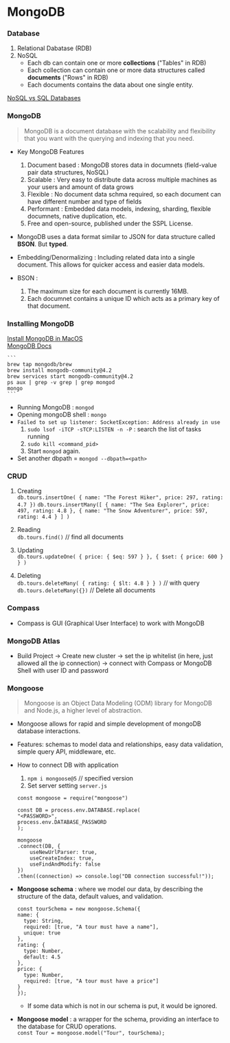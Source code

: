 # MongoDB

### Database

1. Relational Dabatase (RDB)
2. NoSQL
   - Each db can contain one or more **collections** ("Tables" in RDB)
   - Each collection can contain one or more data structures called **documents** ("Rows" in RDB)
   - Each documents contains the data about one single entity.

[NoSQL vs SQL Databases](https://www.mongodb.com/scale/nosql-vs-relational-databases)

### MongoDB

> MongoDB is a document database with the scalability and flexibility that you want with the querying and indexing that you need.

- Key MongoDB Features

  1. Document based : MongoDB stores data in documnets (field-value pair data structures, NoSQL)
  2. Scalable : Very easy to distribute data across multiple machines as your users and amount of data grows
  3. Flexible : No document data schma required, so each document can have different number and type of fields
  4. Performant : Embedded data models, indexing, sharding, flexible documnets, native duplication, etc.
  5. Free and open-source, published under the SSPL License.

- MongoDB uses a data format similar to JSON for data structure called **BSON**. But **typed**.
- Embedding/Denormalizing : Including related data into a single document. This allows for quicker access and easier data models.
- BSON :
  1. The maximum size for each document is currently 16MB.
  2. Each documnet contains a unique ID which acts as a primary key of that document.

### Installing MongoDB

[Install MongoDB in MacOS](https://docs.mongodb.com/manual/tutorial/install-mongodb-on-os-x/)  
[MongoDB Docs](https://docs.mongodb.com/)

    ```
    brew tap mongodb/brew
    brew install mongodb-community@4.2
    brew services start mongodb-community@4.2
    ps aux | grep -v grep | grep mongod
    mongo
    ```

- Running MongoDB : `mongod`
- Opening mongoDB shell : `mongo`
- `Failed to set up listener: SocketException: Address already in use`
  1. `sudo lsof -iTCP -sTCP:LISTEN -n -P` : search the list of tasks running
  2. `sudo kill <command_pid>`
  3. Start `mongod` again.
- Set another dbpath = `mongod --dbpath=<path>`

### CRUD

1. Creating  
   `db.tours.insertOne( { name: "The Forest Hiker", price: 297, rating: 4.7 })`
   `db.tours.insertMany([ { name: "The Sea Explorer", price: 497, rating: 4.8 }, { name: "The Snow Adventurer", price: 597, rating: 4.4 } ] )`

2. Reading  
   `db.tours.find()` // find all documents

3. Updating  
   `db.tours.updateOne( { price: { $eq: 597 } }, { $set: { price: 600 } } )`

4. Deleting  
   `db.tours.deleteMany( { rating: { $lt: 4.8 } } )` // with query  
   `db.tours.deleteMany({})` // Delete all documents

### Compass

- Compass is GUI (Graphical User Interface) to work with MongoDB

### MongoDB Atlas

- Build Project -> Create new cluster -> set the ip whitelist (in here, just allowed all the ip connection) -> connect with Compass or MongoDB Shell with user ID and password

### Mongoose

> Mongoose is an Object Data Modeling (ODM) library for MongoDB and Node.js, a higher level of abstraction.

- Mongoose allows for rapid and simple development of mongoDB database interactions.
- Features: schemas to model data and relationships, easy data validation, simple query API, middleware, etc.

- How to connect DB with application

  1. `npm i mongoose@5` // specified version
  2. Set server setting `server.js`

  ```JS
  const mongoose = require("mongoose")

  const DB = process.env.DATABASE.replace(
  "<PASSWORD>",
  process.env.DATABASE_PASSWORD
  );

  mongoose
  .connect(DB, {
      useNewUrlParser: true,
      useCreateIndex: true,
      useFindAndModify: false
  })
  .then((connection) => console.log("DB connection successful!"));
  ```

- **Mongoose schema** : where we model our data, by describing the structure of the data, default values, and validation.

  ```JS
  const tourSchema = new mongoose.Schema({
  name: {
    type: String,
    required: [true, "A tour must have a name"],
    unique: true
  },
  rating: {
    type: Number,
    default: 4.5
  },
  price: {
    type: Number,
    required: [true, "A tour must have a price"]
  }
  });
  ```

  - If some data which is not in our schema is put, it would be ignored.

- **Mongoose model** : a wrapper for the schema, providing an interface to the database for CRUD operations.  
  `const Tour = mongoose.model("Tour", tourSchema);`
